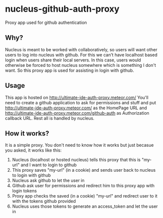 # nucleus-github-auth-proxy
Proxy app used for github authentication

## Why?
Nucleus is meant to be worked with collaboratively, so users will want other users to log into nucleus with github. For this we can't have localhost based login when users share their local servers. In this case, users would otherwise be forced to host nucleus somewhere which is something I don't want. So this proxy app is used for assisting in login with github.

## Usage
This app is hosted on http://ultimate-ide-auth-proxy.meteor.com/ You'll need to create a github application to ask for permissions and stuff and put http://ultimate-ide-auth-proxy.meteor.com/ as the HomePage URL and http://ultimate-ide-auth-proxy.meteor.com/github-auth as Authorization callback URL. Rest all is handled by nucleus.

## How it works?
It is a simple proxy. You don't need to know how it works but just becasue you asked, it works like this:
1. Nucleus (localhost or hosted nucleus) tells this proxy that this is "my-url" and I want to login to github
2. This proxy saves "my-url" (in a cookie) and sends user back to nucleus to login with github
3. Nucleus ask github to let the user in
4. Github ask user for permissions and redirect him to this proxy app with login tokens
5. Proxy app checks the saved (in a cookie) "my-url" and redirect user to it with the tokens github provided
6. Nucleus uses those tokens to generate an access_token and let the user in
